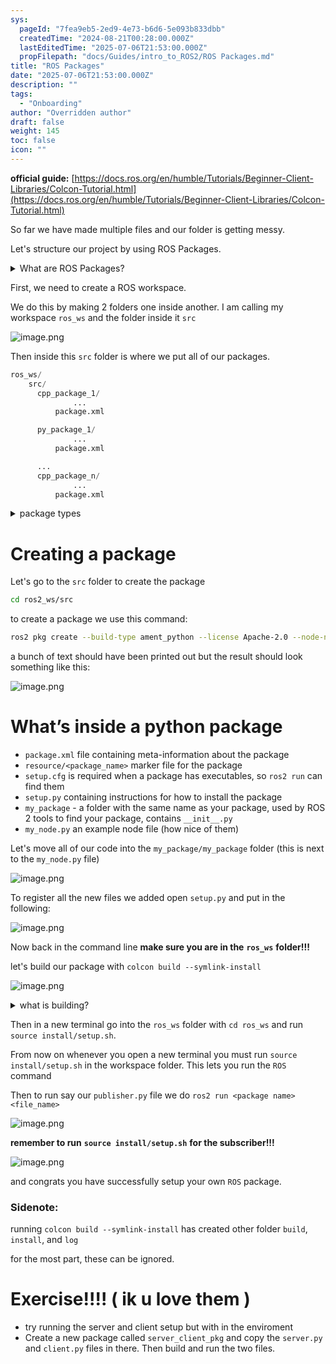 ```yaml
---
sys:
  pageId: "7fea9eb5-2ed9-4e73-b6d6-5e093b833dbb"
  createdTime: "2024-08-21T00:28:00.000Z"
  lastEditedTime: "2025-07-06T21:53:00.000Z"
  propFilepath: "docs/Guides/intro_to_ROS2/ROS Packages.md"
title: "ROS Packages"
date: "2025-07-06T21:53:00.000Z"
description: ""
tags:
  - "Onboarding"
author: "Overridden author"
draft: false
weight: 145
toc: false
icon: ""
---
```


**official guide:** [https://docs.ros.org/en/humble/Tutorials/Beginner-Client-Libraries/Colcon-Tutorial.html](https://docs.ros.org/en/humble/Tutorials/Beginner-Client-Libraries/Colcon-Tutorial.html)

So far we have made multiple files and our folder is getting messy.

Let's structure our project by using ROS Packages.

<details>
      <summary>What are ROS Packages?</summary>
      ROS Packages are, as the name implies, packages of code that are highly sharable between ROS developers.
  </details>

First, we need to create a ROS workspace.

We do this by making 2 folders one inside another. I am calling my workspace `ros_ws` and the folder inside it `src`

![image.png](https://prod-files-secure.s3.us-west-2.amazonaws.com/d518164a-d88e-44d1-a4ee-3adb3bd8bce0/70706947-fd18-4537-a67b-e12946812d31/image.png?X-Amz-Algorithm=AWS4-HMAC-SHA256&X-Amz-Content-Sha256=UNSIGNED-PAYLOAD&X-Amz-Credential=ASIAZI2LB4667DWIIZED%2F20250714%2Fus-west-2%2Fs3%2Faws4_request&X-Amz-Date=20250714T151038Z&X-Amz-Expires=3600&X-Amz-Security-Token=IQoJb3JpZ2luX2VjEBUaCXVzLXdlc3QtMiJIMEYCIQDhygjPLonmKflP7l3OZmDvOV8hgO%2BI1bP6Mb1UWF%2B32wIhAKJyi4uRdC%2BaQQbyUs%2BkhyEd4MrmMrkaJwVxMtOYiKrxKv8DCC4QABoMNjM3NDIzMTgzODA1IgwPlsoJMF9YnqLh1e8q3AO6gYqrp9snMEOM7txP7%2Bc2pTwysP81ml%2FCQA6PWRDkE%2B%2Bc4wxLqsMDsSDjk22g6VnhUH0lw94%2Fhtf1aFJxc5l5h8Z2HjSTWmkmcEu7TVNPvU4Q5YsSD8UucczBNctuzleoUzgqFLOG57hYeDWdk65NLZP7%2Bi62j6xD6D8WrL7uEcfezROanRSlMWktVlc1Q3BfXywLNOcrdub1ChEQGk2MERgVOZYdxbbUtZlFm6Tvy7nKBW30jWxSLKmsLGESO8dDnLYj2sSgRTLOjpCjORnUVcPMI6ESeF1iJib2Yn%2Bg8uouQt7W4DVrBFmY9%2Fu1wJq6d4XopvyydBYOl1RUyaCUlfu%2B8sGhXnDU9h7KGICnfi0ZDPO666%2B6TGMjhcJ9QjXr8ibWJcy4xNBpmeW4rkdWA572UuBsPgtaGQ3KGt%2FtO3mxCNCKww29nuZIi%2FTJcyQSkziyl3osNVvXA22k41QiGufScms4dXJYig%2F3k%2BrX7jg5yhwNmcWZiiwvi6gEE7WorR8x60qaMkK1V0V0z5H8qU%2BAhy%2Fh09gDbtskknl%2FADlFBjCAgA7mz4QPsnL4L7LBjfS2uikN4cBGRMZJqx85iUslKLQT%2Fy%2Bv9%2BvXD9HeGoq4tXR4WOf%2FcKU4xjC%2BhdTDBjqkAUUy5rPuutiidUM5oWd5z%2BKZmXyN%2BsZAJDSAQhrEjEeXgkVyUGgTzpt1leB1LtB3Eab9sZz3Fu%2B%2BUGi9EmUyrnYmmdkOEnK4PjLNz3rXDDECGmJy4OpSYgA6%2Fjfg4RF9lWkOXSRmuV89gVXrHUAoHjUuUlf9OSial6o06CMOjh3H41S7T35LqzIw9x2HchJJ0dkVxDS5sTJzPhQN%2Fmw%2FhAYtZkoR&X-Amz-Signature=140499917374fe27b7600aad48230fd2c41ee776a1a0f4338405bc2309cd827c&X-Amz-SignedHeaders=host&x-amz-checksum-mode=ENABLED&x-id=GetObject)

Then inside this `src` folder is where we put all of our packages.

```python
ros_ws/
    src/
      cpp_package_1/
		      ...
          package.xml

      py_package_1/
		      ...
          package.xml

      ...
      cpp_package_n/
		      ...
          package.xml

```

<details>

<summary>package types</summary>

packages can be either `C++` or python.

the intern file structure is different for each but for this guide we will stick to creating python packages

</details>

# Creating a package

Let's go to the `src` folder to create the package

```bash
cd ros2_ws/src
```

to create a package we use this command:

```bash
ros2 pkg create --build-type ament_python --license Apache-2.0 --node-name my_node my_package
```

a bunch of text should have been printed out but the result should look something like this:

![image.png](https://prod-files-secure.s3.us-west-2.amazonaws.com/d518164a-d88e-44d1-a4ee-3adb3bd8bce0/e6cf1e3f-8512-4a3e-b131-079f800bf3e8/image.png?X-Amz-Algorithm=AWS4-HMAC-SHA256&X-Amz-Content-Sha256=UNSIGNED-PAYLOAD&X-Amz-Credential=ASIAZI2LB4667DWIIZED%2F20250714%2Fus-west-2%2Fs3%2Faws4_request&X-Amz-Date=20250714T151038Z&X-Amz-Expires=3600&X-Amz-Security-Token=IQoJb3JpZ2luX2VjEBUaCXVzLXdlc3QtMiJIMEYCIQDhygjPLonmKflP7l3OZmDvOV8hgO%2BI1bP6Mb1UWF%2B32wIhAKJyi4uRdC%2BaQQbyUs%2BkhyEd4MrmMrkaJwVxMtOYiKrxKv8DCC4QABoMNjM3NDIzMTgzODA1IgwPlsoJMF9YnqLh1e8q3AO6gYqrp9snMEOM7txP7%2Bc2pTwysP81ml%2FCQA6PWRDkE%2B%2Bc4wxLqsMDsSDjk22g6VnhUH0lw94%2Fhtf1aFJxc5l5h8Z2HjSTWmkmcEu7TVNPvU4Q5YsSD8UucczBNctuzleoUzgqFLOG57hYeDWdk65NLZP7%2Bi62j6xD6D8WrL7uEcfezROanRSlMWktVlc1Q3BfXywLNOcrdub1ChEQGk2MERgVOZYdxbbUtZlFm6Tvy7nKBW30jWxSLKmsLGESO8dDnLYj2sSgRTLOjpCjORnUVcPMI6ESeF1iJib2Yn%2Bg8uouQt7W4DVrBFmY9%2Fu1wJq6d4XopvyydBYOl1RUyaCUlfu%2B8sGhXnDU9h7KGICnfi0ZDPO666%2B6TGMjhcJ9QjXr8ibWJcy4xNBpmeW4rkdWA572UuBsPgtaGQ3KGt%2FtO3mxCNCKww29nuZIi%2FTJcyQSkziyl3osNVvXA22k41QiGufScms4dXJYig%2F3k%2BrX7jg5yhwNmcWZiiwvi6gEE7WorR8x60qaMkK1V0V0z5H8qU%2BAhy%2Fh09gDbtskknl%2FADlFBjCAgA7mz4QPsnL4L7LBjfS2uikN4cBGRMZJqx85iUslKLQT%2Fy%2Bv9%2BvXD9HeGoq4tXR4WOf%2FcKU4xjC%2BhdTDBjqkAUUy5rPuutiidUM5oWd5z%2BKZmXyN%2BsZAJDSAQhrEjEeXgkVyUGgTzpt1leB1LtB3Eab9sZz3Fu%2B%2BUGi9EmUyrnYmmdkOEnK4PjLNz3rXDDECGmJy4OpSYgA6%2Fjfg4RF9lWkOXSRmuV89gVXrHUAoHjUuUlf9OSial6o06CMOjh3H41S7T35LqzIw9x2HchJJ0dkVxDS5sTJzPhQN%2Fmw%2FhAYtZkoR&X-Amz-Signature=7a0ca86fb97d06157d5353644d5eb570a980c655138348c48f62da108e5a3b24&X-Amz-SignedHeaders=host&x-amz-checksum-mode=ENABLED&x-id=GetObject)

# What’s inside a python package

- `package.xml` file containing meta-information about the package
- `resource/<package_name>` marker file for the package
- `setup.cfg` is required when a package has executables, so `ros2 run` can find them
- `setup.py` containing instructions for how to install the package
- `my_package` - a folder with the same name as your package, used by ROS 2 tools to find your package, contains `__init__.py`
- `my_node.py` an example node file (how nice of them)

Let's move all of our code into the `my_package/my_package` folder (this is next to the `my_node.py` file)

![image.png](https://prod-files-secure.s3.us-west-2.amazonaws.com/d518164a-d88e-44d1-a4ee-3adb3bd8bce0/9ce58f11-0da9-4d3e-b86d-506a9685d378/image.png?X-Amz-Algorithm=AWS4-HMAC-SHA256&X-Amz-Content-Sha256=UNSIGNED-PAYLOAD&X-Amz-Credential=ASIAZI2LB4667DWIIZED%2F20250714%2Fus-west-2%2Fs3%2Faws4_request&X-Amz-Date=20250714T151038Z&X-Amz-Expires=3600&X-Amz-Security-Token=IQoJb3JpZ2luX2VjEBUaCXVzLXdlc3QtMiJIMEYCIQDhygjPLonmKflP7l3OZmDvOV8hgO%2BI1bP6Mb1UWF%2B32wIhAKJyi4uRdC%2BaQQbyUs%2BkhyEd4MrmMrkaJwVxMtOYiKrxKv8DCC4QABoMNjM3NDIzMTgzODA1IgwPlsoJMF9YnqLh1e8q3AO6gYqrp9snMEOM7txP7%2Bc2pTwysP81ml%2FCQA6PWRDkE%2B%2Bc4wxLqsMDsSDjk22g6VnhUH0lw94%2Fhtf1aFJxc5l5h8Z2HjSTWmkmcEu7TVNPvU4Q5YsSD8UucczBNctuzleoUzgqFLOG57hYeDWdk65NLZP7%2Bi62j6xD6D8WrL7uEcfezROanRSlMWktVlc1Q3BfXywLNOcrdub1ChEQGk2MERgVOZYdxbbUtZlFm6Tvy7nKBW30jWxSLKmsLGESO8dDnLYj2sSgRTLOjpCjORnUVcPMI6ESeF1iJib2Yn%2Bg8uouQt7W4DVrBFmY9%2Fu1wJq6d4XopvyydBYOl1RUyaCUlfu%2B8sGhXnDU9h7KGICnfi0ZDPO666%2B6TGMjhcJ9QjXr8ibWJcy4xNBpmeW4rkdWA572UuBsPgtaGQ3KGt%2FtO3mxCNCKww29nuZIi%2FTJcyQSkziyl3osNVvXA22k41QiGufScms4dXJYig%2F3k%2BrX7jg5yhwNmcWZiiwvi6gEE7WorR8x60qaMkK1V0V0z5H8qU%2BAhy%2Fh09gDbtskknl%2FADlFBjCAgA7mz4QPsnL4L7LBjfS2uikN4cBGRMZJqx85iUslKLQT%2Fy%2Bv9%2BvXD9HeGoq4tXR4WOf%2FcKU4xjC%2BhdTDBjqkAUUy5rPuutiidUM5oWd5z%2BKZmXyN%2BsZAJDSAQhrEjEeXgkVyUGgTzpt1leB1LtB3Eab9sZz3Fu%2B%2BUGi9EmUyrnYmmdkOEnK4PjLNz3rXDDECGmJy4OpSYgA6%2Fjfg4RF9lWkOXSRmuV89gVXrHUAoHjUuUlf9OSial6o06CMOjh3H41S7T35LqzIw9x2HchJJ0dkVxDS5sTJzPhQN%2Fmw%2FhAYtZkoR&X-Amz-Signature=744b09bade990239bc324b6a72241588852a33bf10d75e4dee30d3984b23e727&X-Amz-SignedHeaders=host&x-amz-checksum-mode=ENABLED&x-id=GetObject)

To register all the new files we added open `setup.py` and put in the following:

![image.png](https://prod-files-secure.s3.us-west-2.amazonaws.com/d518164a-d88e-44d1-a4ee-3adb3bd8bce0/1cd7c262-4cae-4496-9d75-c178537d24a2/image.png?X-Amz-Algorithm=AWS4-HMAC-SHA256&X-Amz-Content-Sha256=UNSIGNED-PAYLOAD&X-Amz-Credential=ASIAZI2LB4667DWIIZED%2F20250714%2Fus-west-2%2Fs3%2Faws4_request&X-Amz-Date=20250714T151038Z&X-Amz-Expires=3600&X-Amz-Security-Token=IQoJb3JpZ2luX2VjEBUaCXVzLXdlc3QtMiJIMEYCIQDhygjPLonmKflP7l3OZmDvOV8hgO%2BI1bP6Mb1UWF%2B32wIhAKJyi4uRdC%2BaQQbyUs%2BkhyEd4MrmMrkaJwVxMtOYiKrxKv8DCC4QABoMNjM3NDIzMTgzODA1IgwPlsoJMF9YnqLh1e8q3AO6gYqrp9snMEOM7txP7%2Bc2pTwysP81ml%2FCQA6PWRDkE%2B%2Bc4wxLqsMDsSDjk22g6VnhUH0lw94%2Fhtf1aFJxc5l5h8Z2HjSTWmkmcEu7TVNPvU4Q5YsSD8UucczBNctuzleoUzgqFLOG57hYeDWdk65NLZP7%2Bi62j6xD6D8WrL7uEcfezROanRSlMWktVlc1Q3BfXywLNOcrdub1ChEQGk2MERgVOZYdxbbUtZlFm6Tvy7nKBW30jWxSLKmsLGESO8dDnLYj2sSgRTLOjpCjORnUVcPMI6ESeF1iJib2Yn%2Bg8uouQt7W4DVrBFmY9%2Fu1wJq6d4XopvyydBYOl1RUyaCUlfu%2B8sGhXnDU9h7KGICnfi0ZDPO666%2B6TGMjhcJ9QjXr8ibWJcy4xNBpmeW4rkdWA572UuBsPgtaGQ3KGt%2FtO3mxCNCKww29nuZIi%2FTJcyQSkziyl3osNVvXA22k41QiGufScms4dXJYig%2F3k%2BrX7jg5yhwNmcWZiiwvi6gEE7WorR8x60qaMkK1V0V0z5H8qU%2BAhy%2Fh09gDbtskknl%2FADlFBjCAgA7mz4QPsnL4L7LBjfS2uikN4cBGRMZJqx85iUslKLQT%2Fy%2Bv9%2BvXD9HeGoq4tXR4WOf%2FcKU4xjC%2BhdTDBjqkAUUy5rPuutiidUM5oWd5z%2BKZmXyN%2BsZAJDSAQhrEjEeXgkVyUGgTzpt1leB1LtB3Eab9sZz3Fu%2B%2BUGi9EmUyrnYmmdkOEnK4PjLNz3rXDDECGmJy4OpSYgA6%2Fjfg4RF9lWkOXSRmuV89gVXrHUAoHjUuUlf9OSial6o06CMOjh3H41S7T35LqzIw9x2HchJJ0dkVxDS5sTJzPhQN%2Fmw%2FhAYtZkoR&X-Amz-Signature=6a7eba809b56afb75fc3313a5699fb5d1c01d3eb2ddc2760174fb49eb705799a&X-Amz-SignedHeaders=host&x-amz-checksum-mode=ENABLED&x-id=GetObject)

Now back in the command line **make sure you are in the** **`ros_ws`** **folder!!!**

let's build our package with `colcon build --symlink-install`

![image.png](https://prod-files-secure.s3.us-west-2.amazonaws.com/d518164a-d88e-44d1-a4ee-3adb3bd8bce0/2f2a0d27-b173-48fd-b189-5f5c0ce65619/image.png?X-Amz-Algorithm=AWS4-HMAC-SHA256&X-Amz-Content-Sha256=UNSIGNED-PAYLOAD&X-Amz-Credential=ASIAZI2LB4667DWIIZED%2F20250714%2Fus-west-2%2Fs3%2Faws4_request&X-Amz-Date=20250714T151038Z&X-Amz-Expires=3600&X-Amz-Security-Token=IQoJb3JpZ2luX2VjEBUaCXVzLXdlc3QtMiJIMEYCIQDhygjPLonmKflP7l3OZmDvOV8hgO%2BI1bP6Mb1UWF%2B32wIhAKJyi4uRdC%2BaQQbyUs%2BkhyEd4MrmMrkaJwVxMtOYiKrxKv8DCC4QABoMNjM3NDIzMTgzODA1IgwPlsoJMF9YnqLh1e8q3AO6gYqrp9snMEOM7txP7%2Bc2pTwysP81ml%2FCQA6PWRDkE%2B%2Bc4wxLqsMDsSDjk22g6VnhUH0lw94%2Fhtf1aFJxc5l5h8Z2HjSTWmkmcEu7TVNPvU4Q5YsSD8UucczBNctuzleoUzgqFLOG57hYeDWdk65NLZP7%2Bi62j6xD6D8WrL7uEcfezROanRSlMWktVlc1Q3BfXywLNOcrdub1ChEQGk2MERgVOZYdxbbUtZlFm6Tvy7nKBW30jWxSLKmsLGESO8dDnLYj2sSgRTLOjpCjORnUVcPMI6ESeF1iJib2Yn%2Bg8uouQt7W4DVrBFmY9%2Fu1wJq6d4XopvyydBYOl1RUyaCUlfu%2B8sGhXnDU9h7KGICnfi0ZDPO666%2B6TGMjhcJ9QjXr8ibWJcy4xNBpmeW4rkdWA572UuBsPgtaGQ3KGt%2FtO3mxCNCKww29nuZIi%2FTJcyQSkziyl3osNVvXA22k41QiGufScms4dXJYig%2F3k%2BrX7jg5yhwNmcWZiiwvi6gEE7WorR8x60qaMkK1V0V0z5H8qU%2BAhy%2Fh09gDbtskknl%2FADlFBjCAgA7mz4QPsnL4L7LBjfS2uikN4cBGRMZJqx85iUslKLQT%2Fy%2Bv9%2BvXD9HeGoq4tXR4WOf%2FcKU4xjC%2BhdTDBjqkAUUy5rPuutiidUM5oWd5z%2BKZmXyN%2BsZAJDSAQhrEjEeXgkVyUGgTzpt1leB1LtB3Eab9sZz3Fu%2B%2BUGi9EmUyrnYmmdkOEnK4PjLNz3rXDDECGmJy4OpSYgA6%2Fjfg4RF9lWkOXSRmuV89gVXrHUAoHjUuUlf9OSial6o06CMOjh3H41S7T35LqzIw9x2HchJJ0dkVxDS5sTJzPhQN%2Fmw%2FhAYtZkoR&X-Amz-Signature=98b40451cd3005cd4c033b767f92a0420002326b314075607a05af5609a73a72&X-Amz-SignedHeaders=host&x-amz-checksum-mode=ENABLED&x-id=GetObject)

<details>

<summary>what is building?</summary>

if you are a CS major at Rose-Hulman you will learn the answer to this in CSSE132

but TLDR; is it combines all the code files into one program that can be run easily 

</details>

Then in a new terminal go into the `ros_ws` folder with `cd ros_ws` and run `source install/setup.sh`. 

From now on whenever you open a new terminal you must run `source install/setup.sh` in the workspace folder. This lets you run the `ROS` command

Then to run say our `publisher.py` file we do `ros2 run <package name> <file_name>`

![image.png](https://prod-files-secure.s3.us-west-2.amazonaws.com/d518164a-d88e-44d1-a4ee-3adb3bd8bce0/4f4b1219-3a44-4632-aa0a-ce3471699f59/image.png?X-Amz-Algorithm=AWS4-HMAC-SHA256&X-Amz-Content-Sha256=UNSIGNED-PAYLOAD&X-Amz-Credential=ASIAZI2LB4667DWIIZED%2F20250714%2Fus-west-2%2Fs3%2Faws4_request&X-Amz-Date=20250714T151038Z&X-Amz-Expires=3600&X-Amz-Security-Token=IQoJb3JpZ2luX2VjEBUaCXVzLXdlc3QtMiJIMEYCIQDhygjPLonmKflP7l3OZmDvOV8hgO%2BI1bP6Mb1UWF%2B32wIhAKJyi4uRdC%2BaQQbyUs%2BkhyEd4MrmMrkaJwVxMtOYiKrxKv8DCC4QABoMNjM3NDIzMTgzODA1IgwPlsoJMF9YnqLh1e8q3AO6gYqrp9snMEOM7txP7%2Bc2pTwysP81ml%2FCQA6PWRDkE%2B%2Bc4wxLqsMDsSDjk22g6VnhUH0lw94%2Fhtf1aFJxc5l5h8Z2HjSTWmkmcEu7TVNPvU4Q5YsSD8UucczBNctuzleoUzgqFLOG57hYeDWdk65NLZP7%2Bi62j6xD6D8WrL7uEcfezROanRSlMWktVlc1Q3BfXywLNOcrdub1ChEQGk2MERgVOZYdxbbUtZlFm6Tvy7nKBW30jWxSLKmsLGESO8dDnLYj2sSgRTLOjpCjORnUVcPMI6ESeF1iJib2Yn%2Bg8uouQt7W4DVrBFmY9%2Fu1wJq6d4XopvyydBYOl1RUyaCUlfu%2B8sGhXnDU9h7KGICnfi0ZDPO666%2B6TGMjhcJ9QjXr8ibWJcy4xNBpmeW4rkdWA572UuBsPgtaGQ3KGt%2FtO3mxCNCKww29nuZIi%2FTJcyQSkziyl3osNVvXA22k41QiGufScms4dXJYig%2F3k%2BrX7jg5yhwNmcWZiiwvi6gEE7WorR8x60qaMkK1V0V0z5H8qU%2BAhy%2Fh09gDbtskknl%2FADlFBjCAgA7mz4QPsnL4L7LBjfS2uikN4cBGRMZJqx85iUslKLQT%2Fy%2Bv9%2BvXD9HeGoq4tXR4WOf%2FcKU4xjC%2BhdTDBjqkAUUy5rPuutiidUM5oWd5z%2BKZmXyN%2BsZAJDSAQhrEjEeXgkVyUGgTzpt1leB1LtB3Eab9sZz3Fu%2B%2BUGi9EmUyrnYmmdkOEnK4PjLNz3rXDDECGmJy4OpSYgA6%2Fjfg4RF9lWkOXSRmuV89gVXrHUAoHjUuUlf9OSial6o06CMOjh3H41S7T35LqzIw9x2HchJJ0dkVxDS5sTJzPhQN%2Fmw%2FhAYtZkoR&X-Amz-Signature=8c494e7d98ae4bd35d96f8fc5d3bd936dff13cdd00dccc500c176d4d7ec17daf&X-Amz-SignedHeaders=host&x-amz-checksum-mode=ENABLED&x-id=GetObject)

**remember to run** **`source install/setup.sh`** **for the subscriber!!!**

![image.png](https://prod-files-secure.s3.us-west-2.amazonaws.com/d518164a-d88e-44d1-a4ee-3adb3bd8bce0/02121119-dad4-49ec-8356-c956108b4243/image.png?X-Amz-Algorithm=AWS4-HMAC-SHA256&X-Amz-Content-Sha256=UNSIGNED-PAYLOAD&X-Amz-Credential=ASIAZI2LB4667DWIIZED%2F20250714%2Fus-west-2%2Fs3%2Faws4_request&X-Amz-Date=20250714T151038Z&X-Amz-Expires=3600&X-Amz-Security-Token=IQoJb3JpZ2luX2VjEBUaCXVzLXdlc3QtMiJIMEYCIQDhygjPLonmKflP7l3OZmDvOV8hgO%2BI1bP6Mb1UWF%2B32wIhAKJyi4uRdC%2BaQQbyUs%2BkhyEd4MrmMrkaJwVxMtOYiKrxKv8DCC4QABoMNjM3NDIzMTgzODA1IgwPlsoJMF9YnqLh1e8q3AO6gYqrp9snMEOM7txP7%2Bc2pTwysP81ml%2FCQA6PWRDkE%2B%2Bc4wxLqsMDsSDjk22g6VnhUH0lw94%2Fhtf1aFJxc5l5h8Z2HjSTWmkmcEu7TVNPvU4Q5YsSD8UucczBNctuzleoUzgqFLOG57hYeDWdk65NLZP7%2Bi62j6xD6D8WrL7uEcfezROanRSlMWktVlc1Q3BfXywLNOcrdub1ChEQGk2MERgVOZYdxbbUtZlFm6Tvy7nKBW30jWxSLKmsLGESO8dDnLYj2sSgRTLOjpCjORnUVcPMI6ESeF1iJib2Yn%2Bg8uouQt7W4DVrBFmY9%2Fu1wJq6d4XopvyydBYOl1RUyaCUlfu%2B8sGhXnDU9h7KGICnfi0ZDPO666%2B6TGMjhcJ9QjXr8ibWJcy4xNBpmeW4rkdWA572UuBsPgtaGQ3KGt%2FtO3mxCNCKww29nuZIi%2FTJcyQSkziyl3osNVvXA22k41QiGufScms4dXJYig%2F3k%2BrX7jg5yhwNmcWZiiwvi6gEE7WorR8x60qaMkK1V0V0z5H8qU%2BAhy%2Fh09gDbtskknl%2FADlFBjCAgA7mz4QPsnL4L7LBjfS2uikN4cBGRMZJqx85iUslKLQT%2Fy%2Bv9%2BvXD9HeGoq4tXR4WOf%2FcKU4xjC%2BhdTDBjqkAUUy5rPuutiidUM5oWd5z%2BKZmXyN%2BsZAJDSAQhrEjEeXgkVyUGgTzpt1leB1LtB3Eab9sZz3Fu%2B%2BUGi9EmUyrnYmmdkOEnK4PjLNz3rXDDECGmJy4OpSYgA6%2Fjfg4RF9lWkOXSRmuV89gVXrHUAoHjUuUlf9OSial6o06CMOjh3H41S7T35LqzIw9x2HchJJ0dkVxDS5sTJzPhQN%2Fmw%2FhAYtZkoR&X-Amz-Signature=9bd1f82db3e0fc412bed35c0f10acee0b5ac3b4e9cfc3223c774c4f3cb144157&X-Amz-SignedHeaders=host&x-amz-checksum-mode=ENABLED&x-id=GetObject)

and congrats you have successfully setup your own `ROS` package.

### Sidenote:

running `colcon build --symlink-install` has created other folder `build`, `install`, and `log`

for the most part, these can be ignored.

# Exercise!!!! ( ik u love them )

- try running the server and client setup but with in the enviroment
- Create a new package called `server_client_pkg` and copy the `server.py` and `client.py` files in there. Then build and run the two files.
